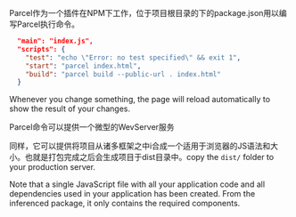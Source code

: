 Parcel作为一个插件在NPM下工作，位于项目根目录的下的package.json用以编写Parcel执行命令。

```json
  "main": "index.js",
  "scripts": {
    "test": "echo \"Error: no test specified\" && exit 1",
    "start": "parcel index.html",
    "build": "parcel build --public-url . index.html"
  }
```

Whenever you change something, the page will reload automatically to show the result of your changes.

Parcel命令可以提供一个微型的WevServer服务

同样，它可以提供将项目从诸多框架之中i合成一个适用于浏览器的JS语法和大小。也就是打包完成之后会生成项目于dist目录中。copy the `dist/` folder to your production server.

Note that a single JavaScript file with all your application code and all dependencies used in your application has been created. From the inferenced package, it only contains the required components.